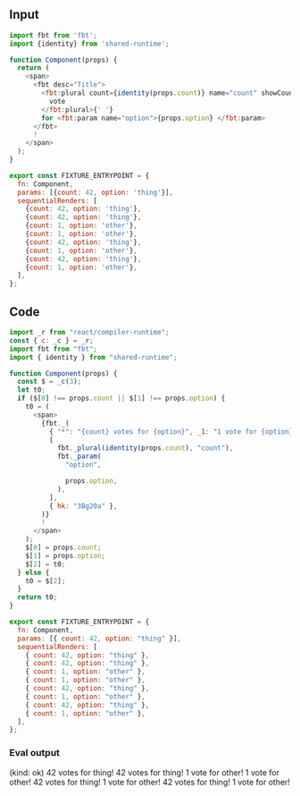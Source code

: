 
## Input

```javascript
import fbt from 'fbt';
import {identity} from 'shared-runtime';

function Component(props) {
  return (
    <span>
      <fbt desc="Title">
        <fbt:plural count={identity(props.count)} name="count" showCount="yes">
          vote
        </fbt:plural>{' '}
        for <fbt:param name="option">{props.option} </fbt:param>
      </fbt>
      !
    </span>
  );
}

export const FIXTURE_ENTRYPOINT = {
  fn: Component,
  params: [{count: 42, option: 'thing'}],
  sequentialRenders: [
    {count: 42, option: 'thing'},
    {count: 42, option: 'thing'},
    {count: 1, option: 'other'},
    {count: 1, option: 'other'},
    {count: 42, option: 'thing'},
    {count: 1, option: 'other'},
    {count: 42, option: 'thing'},
    {count: 1, option: 'other'},
  ],
};

```

## Code

```javascript
import _r from "react/compiler-runtime";
const { c: _c } = _r;
import fbt from "fbt";
import { identity } from "shared-runtime";

function Component(props) {
  const $ = _c(3);
  let t0;
  if ($[0] !== props.count || $[1] !== props.option) {
    t0 = (
      <span>
        {fbt._(
          { "*": "{count} votes for {option}", _1: "1 vote for {option}" },
          [
            fbt._plural(identity(props.count), "count"),
            fbt._param(
              "option",

              props.option,
            ),
          ],
          { hk: "3Bg20a" },
        )}
        !
      </span>
    );
    $[0] = props.count;
    $[1] = props.option;
    $[2] = t0;
  } else {
    t0 = $[2];
  }
  return t0;
}

export const FIXTURE_ENTRYPOINT = {
  fn: Component,
  params: [{ count: 42, option: "thing" }],
  sequentialRenders: [
    { count: 42, option: "thing" },
    { count: 42, option: "thing" },
    { count: 1, option: "other" },
    { count: 1, option: "other" },
    { count: 42, option: "thing" },
    { count: 1, option: "other" },
    { count: 42, option: "thing" },
    { count: 1, option: "other" },
  ],
};

```
      
### Eval output
(kind: ok) <span>42 votes for thing!</span>
<span>42 votes for thing!</span>
<span>1 vote for other!</span>
<span>1 vote for other!</span>
<span>42 votes for thing!</span>
<span>1 vote for other!</span>
<span>42 votes for thing!</span>
<span>1 vote for other!</span>
